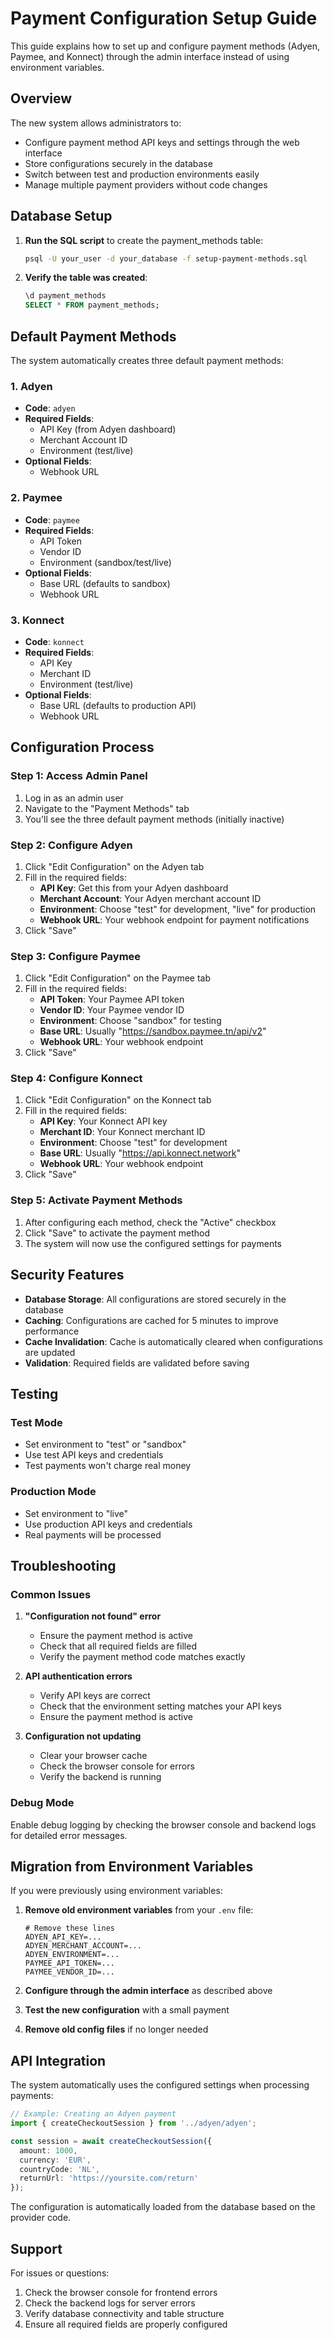 # Payment Configuration Setup Guide

This guide explains how to set up and configure payment methods (Adyen, Paymee, and Konnect) through the admin interface instead of using environment variables.

## Overview

The new system allows administrators to:
- Configure payment method API keys and settings through the web interface
- Store configurations securely in the database
- Switch between test and production environments easily
- Manage multiple payment providers without code changes

## Database Setup

1. **Run the SQL script** to create the payment_methods table:
   ```bash
   psql -U your_user -d your_database -f setup-payment-methods.sql
   ```

2. **Verify the table was created**:
   ```sql
   \d payment_methods
   SELECT * FROM payment_methods;
   ```

## Default Payment Methods

The system automatically creates three default payment methods:

### 1. Adyen
- **Code**: `adyen`
- **Required Fields**:
  - API Key (from Adyen dashboard)
  - Merchant Account ID
  - Environment (test/live)
- **Optional Fields**:
  - Webhook URL

### 2. Paymee
- **Code**: `paymee`
- **Required Fields**:
  - API Token
  - Vendor ID
  - Environment (sandbox/test/live)
- **Optional Fields**:
  - Base URL (defaults to sandbox)
  - Webhook URL

### 3. Konnect
- **Code**: `konnect`
- **Required Fields**:
  - API Key
  - Merchant ID
  - Environment (test/live)
- **Optional Fields**:
  - Base URL (defaults to production API)
  - Webhook URL

## Configuration Process

### Step 1: Access Admin Panel
1. Log in as an admin user
2. Navigate to the "Payment Methods" tab
3. You'll see the three default payment methods (initially inactive)

### Step 2: Configure Adyen
1. Click "Edit Configuration" on the Adyen tab
2. Fill in the required fields:
   - **API Key**: Get this from your Adyen dashboard
   - **Merchant Account**: Your Adyen merchant account ID
   - **Environment**: Choose "test" for development, "live" for production
   - **Webhook URL**: Your webhook endpoint for payment notifications
3. Click "Save"

### Step 3: Configure Paymee
1. Click "Edit Configuration" on the Paymee tab
2. Fill in the required fields:
   - **API Token**: Your Paymee API token
   - **Vendor ID**: Your Paymee vendor ID
   - **Environment**: Choose "sandbox" for testing
   - **Base URL**: Usually "https://sandbox.paymee.tn/api/v2"
   - **Webhook URL**: Your webhook endpoint
3. Click "Save"

### Step 4: Configure Konnect
1. Click "Edit Configuration" on the Konnect tab
2. Fill in the required fields:
   - **API Key**: Your Konnect API key
   - **Merchant ID**: Your Konnect merchant ID
   - **Environment**: Choose "test" for development
   - **Base URL**: Usually "https://api.konnect.network"
   - **Webhook URL**: Your webhook endpoint
3. Click "Save"

### Step 5: Activate Payment Methods
1. After configuring each method, check the "Active" checkbox
2. Click "Save" to activate the payment method
3. The system will now use the configured settings for payments

## Security Features

- **Database Storage**: All configurations are stored securely in the database
- **Caching**: Configurations are cached for 5 minutes to improve performance
- **Cache Invalidation**: Cache is automatically cleared when configurations are updated
- **Validation**: Required fields are validated before saving

## Testing

### Test Mode
- Set environment to "test" or "sandbox"
- Use test API keys and credentials
- Test payments won't charge real money

### Production Mode
- Set environment to "live"
- Use production API keys and credentials
- Real payments will be processed

## Troubleshooting

### Common Issues

1. **"Configuration not found" error**
   - Ensure the payment method is active
   - Check that all required fields are filled
   - Verify the payment method code matches exactly

2. **API authentication errors**
   - Verify API keys are correct
   - Check that the environment setting matches your API keys
   - Ensure the payment method is active

3. **Configuration not updating**
   - Clear your browser cache
   - Check the browser console for errors
   - Verify the backend is running

### Debug Mode

Enable debug logging by checking the browser console and backend logs for detailed error messages.

## Migration from Environment Variables

If you were previously using environment variables:

1. **Remove old environment variables** from your `.env` file:
   ```
   # Remove these lines
   ADYEN_API_KEY=...
   ADYEN_MERCHANT_ACCOUNT=...
   ADYEN_ENVIRONMENT=...
   PAYMEE_API_TOKEN=...
   PAYMEE_VENDOR_ID=...
   ```

2. **Configure through the admin interface** as described above

3. **Test the new configuration** with a small payment

4. **Remove old config files** if no longer needed

## API Integration

The system automatically uses the configured settings when processing payments:

```typescript
// Example: Creating an Adyen payment
import { createCheckoutSession } from '../adyen/adyen';

const session = await createCheckoutSession({
  amount: 1000,
  currency: 'EUR',
  countryCode: 'NL',
  returnUrl: 'https://yoursite.com/return'
});
```

The configuration is automatically loaded from the database based on the provider code.

## Support

For issues or questions:
1. Check the browser console for frontend errors
2. Check the backend logs for server errors
3. Verify database connectivity and table structure
4. Ensure all required fields are properly configured
